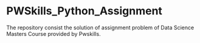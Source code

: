 # PWSkills_Python_Assignment
The repository consist the solution of assignment problem of Data Science Masters Course provided by Pwskills.
